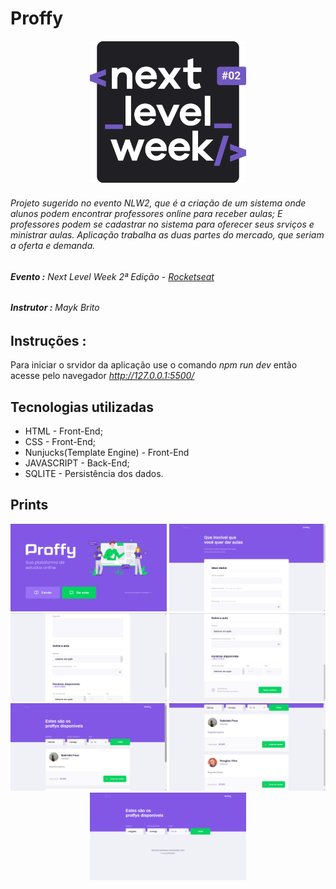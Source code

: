 # Proffy
<div align="center">
<img src="https://github.com/douglas-vitor/Proffy/blob/master/nlw2.svg" width="250px" height="auto">
</div>

###### Projeto sugerido no evento NLW2, que é a criação de um sistema onde alunos podem encontrar professores online para receber aulas; E professores podem se cadastrar no sistema para oferecer seus srviços e ministrar aulas. Aplicação trabalha as duas partes do mercado, que seriam a oferta e demanda.

###### **Evento :** Next Level Week 2ª Edição - [Rocketseat](https://rocketseat.com.br)
###### **Instrutor :** Mayk Brito

## Instruções : 
Para iniciar o srvidor da aplicação use o comando _npm run dev_ então acesse pelo navegador _http://127.0.0.1:5500/_ 

## **Tecnologias utilizadas**
- HTML - Front-End;
- CSS - Front-End;
- Nunjucks(Template Engine) - Front-End
- JAVASCRIPT - Back-End;
- SQLITE - Persistência dos dados.

## **Prints**

<div align="center">
<img src="prints/00.png" width="250px" height="auto">
<img src="prints/01.png" width="250px" height="auto">
<img src="prints/02.png" width="250px" height="auto">
<img src="prints/03.png" width="250px" height="auto">
<img src="prints/04.png" width="250px" height="auto">
<img src="prints/05.png" width="250px" height="auto">
<img src="prints/06.png" width="250px" height="auto">
</div>